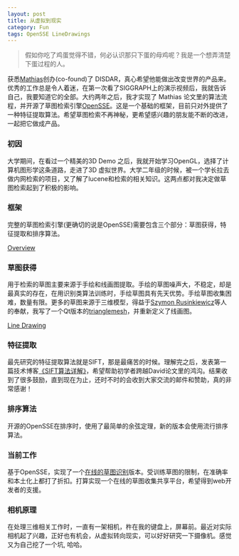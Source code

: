 ```yaml
---
layout: post
title: 从虚拟到现实
category: Fun
tags: OpenSSE LineDrawings
---
```


> 假如你吃了鸡蛋觉得不错，何必认识那只下蛋的母鸡呢？我是一个想弄清楚下蛋过程的人。

获悉[Mathias](http://cybertron.cg.tu-berlin.de/eitz/)创办(co-found)了 DISDAR，真心希望他能做出改变世界的产品来。优秀的工作总是令人着迷，在第一次看了SIGGRAPH上的演示视频后，我就告诉自己，我要知道它的全部。大约两年之后，我才实现了 Mathias 论文里的算法流程，并开源了草图检索引擎[OpenSSE](https://github.com/zddhub/opensse)。这是一个基础的框架，目前只对外提供了一种特征提取算法。希望草图检索不再神秘，更希望感兴趣的朋友能不断的改进，一起把它做成产品。

<!-- more -->

### 初因

大学期间，在看过一个精美的3D Demo 之后，我就开始学习OpenGL，选择了计算机图形学这条道路，走进了3D 虚拟世界。大学二年级的时候，被一个学长拉去做内网检索的项目，又了解了lucene和检索的相关知识。这两点都对我决定做草图检索起到了积极的影响。

### 框架

完整的草图检索引擎(更确切的说是OpenSSE)需要包含三个部分：草图获得，特征提取和排序算法。

[Overview](/asserts/images/2014-11-15/overview.png)

### 草图获得

用于检索的草图主要来源于手绘和线画图提取。手绘的草图噪声大，不稳定，却是最真实的存在，在用识别类算法训练时，手绘草图具有先天优势。手绘草图收集困难，数量有限。更多的草图来源于三维模型，得益于[Szymon Rusinkiewicz](http://www.cs.princeton.edu/~smr/)等人的奉献，我写了一个Qt版本的[trianglemesh](https://github.com/zddhub/trianglemesh)，并重新定义了线画图。

[Line Drawing](/asserts/images/2014-11-15/drawinglines.png)

### 特征提取

最先研究的特征提取算法就是SIFT，那是最痛苦的时候。理解完之后，发表第一篇技术博客[《SIFT算法详解》](http://blog.csdn.net/zddblog/article/details/7521424)，希望帮助初学者跨越David论文里的鸿沟。结果收到了很多鼓励，直到现在为止，还时不时的会收到大家交流的邮件和赞助，真的非常感谢！

### 排序算法

开源的OpenSSE在排序时，使用了最简单的余弦定理，新的版本会使用流行排序算法。

### 当前工作

基于OpenSSE，实现了一个[在线的草图识别](http://online.opensse.com)版本。受训练草图的限制，在准确率和本土化上都打了折扣。打算实现一个在线的草图收集共享平台，希望得到web开发者的支援。

### 相机原理

在处理三维相关工作时，一直有一架相机，杵在我的键盘上，屏幕前。最近对实际相机起了兴趣，正好也有机会，从虚拟转向现实，可以好好研究一下摄像机。感觉又为自己挖了一个坑, 哈哈。
